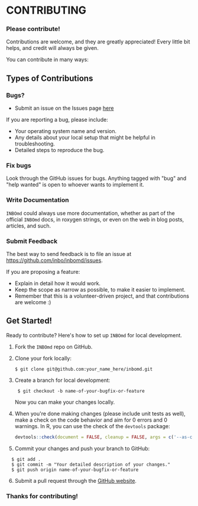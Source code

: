 # CONTRIBUTING #

### Please contribute!

Contributions are welcome, and they are greatly appreciated! Every little bit helps, and credit will always be given.

You can contribute in many ways:

## Types of Contributions

### Bugs?

* Submit an issue on the Issues page [here](https://github.com/inbo/inbomd/issues)

If you are reporting a bug, please include:

* Your operating system name and version.
* Any details about your local setup that might be helpful in troubleshooting.
* Detailed steps to reproduce the bug.

### Fix bugs

Look through the GitHub issues for bugs. Anything tagged with "bug" and "help wanted" is open to whoever wants to implement it.

### Write Documentation

`INBOmd` could always use more documentation, whether as part of the official `INBOmd` docs, in roxygen strings, or even on the web in blog posts, articles, and such.

### Submit Feedback

The best way to send feedback is to file an issue at https://github.com/inbo/inbomd/issues.

If you are proposing a feature:

* Explain in detail how it would work.
* Keep the scope as narrow as possible, to make it easier to implement.
* Remember that this is a volunteer-driven project, and that contributions are welcome :)

## Get Started!

Ready to contribute? Here's how to set up `INBOmd` for local development.

1. Fork the `INBOmd` repo on GitHub.

2. Clone your fork locally:

     ```basic
     $ git clone git@github.com:your_name_here/inbomd.git
     ```

3. Create a branch for local development:

   ```basic
    $ git checkout -b name-of-your-bugfix-or-feature
   ```

   Now you can make your changes locally.

4. When you're done making changes (please include unit tests as well), make a check on the code behavior and aim for 0 errors and 0 warnings. In R, you can use the check of the `devtools` package:

    ```r
    devtools::check(document = FALSE, cleanup = FALSE, args = c('--as-cran'))
    ```

5. Commit your changes and push your branch to GitHub:

  ```basic
    $ git add .
    $ git commit -m "Your detailed description of your changes."
    $ git push origin name-of-your-bugfix-or-feature
  ```

6. Submit a pull request through the [GitHub website](https://github.com/inbo/inbomd/pulls).

### Thanks for contributing!
